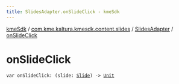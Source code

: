 ```yaml
---
title: SlidesAdapter.onSlideClick - kmeSdk
---
```


[kmeSdk](../../index.html) / [com.kme.kaltura.kmesdk.content.slides](../index.html) / [SlidesAdapter](index.html) / [onSlideClick](./on-slide-click.html)

# onSlideClick

`var onSlideClick: (slide: `[`Slide`](../../com.kme.kaltura.kmesdk.ws.message.module/-kme-active-content-module-message/-active-content-payload/-slide/index.html)`) -> `[`Unit`](https://kotlinlang.org/api/latest/jvm/stdlib/kotlin/-unit/index.html)